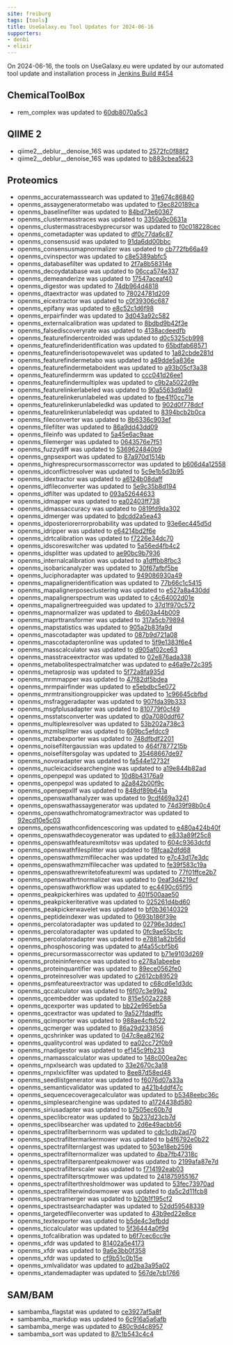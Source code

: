 ```yaml
---
site: freiburg
tags: [tools]
title: UseGalaxy.eu Tool Updates for 2024-06-16
supporters:
- denbi
- elixir
---
```


On 2024-06-16, the tools on UseGalaxy.eu were updated by our automated tool update and installation process in [Jenkins Build #454](https://build.galaxyproject.eu/job/usegalaxy-eu/job/install-tools/#454/)


## ChemicalToolBox

- rem_complex was updated to [60db8070a5c3](https://toolshed.g2.bx.psu.edu/view/recetox/rem_complex/60db8070a5c3)

## QIIME 2

- qiime2__deblur__denoise_16S was updated to [2572fc0f88f2](https://toolshed.g2.bx.psu.edu/view/q2d2/qiime2__deblur__denoise_16S/2572fc0f88f2)
- qiime2__deblur__denoise_16S was updated to [b883cbea5623](https://toolshed.g2.bx.psu.edu/view/q2d2/qiime2__deblur__denoise_16S/b883cbea5623)

## Proteomics

- openms_accuratemasssearch was updated to [31e674c86840](https://toolshed.g2.bx.psu.edu/view/galaxyp/openms_accuratemasssearch/31e674c86840)
- openms_assaygeneratormetabo was updated to [f3ec820189ca](https://toolshed.g2.bx.psu.edu/view/galaxyp/openms_assaygeneratormetabo/f3ec820189ca)
- openms_baselinefilter was updated to [84bd73e60367](https://toolshed.g2.bx.psu.edu/view/galaxyp/openms_baselinefilter/84bd73e60367)
- openms_clustermasstraces was updated to [3350a9c0631a](https://toolshed.g2.bx.psu.edu/view/galaxyp/openms_clustermasstraces/3350a9c0631a)
- openms_clustermasstracesbyprecursor was updated to [f0c018228cec](https://toolshed.g2.bx.psu.edu/view/galaxyp/openms_clustermasstracesbyprecursor/f0c018228cec)
- openms_cometadapter was updated to [df0c77da6c87](https://toolshed.g2.bx.psu.edu/view/galaxyp/openms_cometadapter/df0c77da6c87)
- openms_consensusid was updated to [91da6dd00bbc](https://toolshed.g2.bx.psu.edu/view/galaxyp/openms_consensusid/91da6dd00bbc)
- openms_consensusmapnormalizer was updated to [cb772fb66a49](https://toolshed.g2.bx.psu.edu/view/galaxyp/openms_consensusmapnormalizer/cb772fb66a49)
- openms_cvinspector was updated to [c8e5389abfc5](https://toolshed.g2.bx.psu.edu/view/galaxyp/openms_cvinspector/c8e5389abfc5)
- openms_databasefilter was updated to [2f7a8b58314e](https://toolshed.g2.bx.psu.edu/view/galaxyp/openms_databasefilter/2f7a8b58314e)
- openms_decoydatabase was updated to [06cca574e337](https://toolshed.g2.bx.psu.edu/view/galaxyp/openms_decoydatabase/06cca574e337)
- openms_demeanderize was updated to [17547aceaf40](https://toolshed.g2.bx.psu.edu/view/galaxyp/openms_demeanderize/17547aceaf40)
- openms_digestor was updated to [74db964d4818](https://toolshed.g2.bx.psu.edu/view/galaxyp/openms_digestor/74db964d4818)
- openms_dtaextractor was updated to [78024781d209](https://toolshed.g2.bx.psu.edu/view/galaxyp/openms_dtaextractor/78024781d209)
- openms_eicextractor was updated to [c0f39306c687](https://toolshed.g2.bx.psu.edu/view/galaxyp/openms_eicextractor/c0f39306c687)
- openms_epifany was updated to [e8c52c1d6f98](https://toolshed.g2.bx.psu.edu/view/galaxyp/openms_epifany/e8c52c1d6f98)
- openms_erpairfinder was updated to [3d043a92c582](https://toolshed.g2.bx.psu.edu/view/galaxyp/openms_erpairfinder/3d043a92c582)
- openms_externalcalibration was updated to [8bdbd9b42f3e](https://toolshed.g2.bx.psu.edu/view/galaxyp/openms_externalcalibration/8bdbd9b42f3e)
- openms_falsediscoveryrate was updated to [4138acdeedfb](https://toolshed.g2.bx.psu.edu/view/galaxyp/openms_falsediscoveryrate/4138acdeedfb)
- openms_featurefindercentroided was updated to [d0c5325cb998](https://toolshed.g2.bx.psu.edu/view/galaxyp/openms_featurefindercentroided/d0c5325cb998)
- openms_featurefinderidentification was updated to [65bdfab68571](https://toolshed.g2.bx.psu.edu/view/galaxyp/openms_featurefinderidentification/65bdfab68571)
- openms_featurefinderisotopewavelet was updated to [1a82cbde281d](https://toolshed.g2.bx.psu.edu/view/galaxyp/openms_featurefinderisotopewavelet/1a82cbde281d)
- openms_featurefindermetabo was updated to [a49dde5a836e](https://toolshed.g2.bx.psu.edu/view/galaxyp/openms_featurefindermetabo/a49dde5a836e)
- openms_featurefindermetaboident was updated to [a93b05cf3a38](https://toolshed.g2.bx.psu.edu/view/galaxyp/openms_featurefindermetaboident/a93b05cf3a38)
- openms_featurefindermrm was updated to [ccc041d26ee1](https://toolshed.g2.bx.psu.edu/view/galaxyp/openms_featurefindermrm/ccc041d26ee1)
- openms_featurefindermultiplex was updated to [c9b2a5022d9e](https://toolshed.g2.bx.psu.edu/view/galaxyp/openms_featurefindermultiplex/c9b2a5022d9e)
- openms_featurelinkerlabeled was updated to [90a5563d9a69](https://toolshed.g2.bx.psu.edu/view/galaxyp/openms_featurelinkerlabeled/90a5563d9a69)
- openms_featurelinkerunlabeled was updated to [fbe41f0cc71e](https://toolshed.g2.bx.psu.edu/view/galaxyp/openms_featurelinkerunlabeled/fbe41f0cc71e)
- openms_featurelinkerunlabeledkd was updated to [902d0f778dcf](https://toolshed.g2.bx.psu.edu/view/galaxyp/openms_featurelinkerunlabeledkd/902d0f778dcf)
- openms_featurelinkerunlabeledqt was updated to [8394bcb2b0ca](https://toolshed.g2.bx.psu.edu/view/galaxyp/openms_featurelinkerunlabeledqt/8394bcb2b0ca)
- openms_fileconverter was updated to [8b6336c903ef](https://toolshed.g2.bx.psu.edu/view/galaxyp/openms_fileconverter/8b6336c903ef)
- openms_filefilter was updated to [86a9dd43dd09](https://toolshed.g2.bx.psu.edu/view/galaxyp/openms_filefilter/86a9dd43dd09)
- openms_fileinfo was updated to [5a45e6ac9aae](https://toolshed.g2.bx.psu.edu/view/galaxyp/openms_fileinfo/5a45e6ac9aae)
- openms_filemerger was updated to [0643576e7f51](https://toolshed.g2.bx.psu.edu/view/galaxyp/openms_filemerger/0643576e7f51)
- openms_fuzzydiff was updated to [5369624840b9](https://toolshed.g2.bx.psu.edu/view/galaxyp/openms_fuzzydiff/5369624840b9)
- openms_gnpsexport was updated to [87a970d1514b](https://toolshed.g2.bx.psu.edu/view/galaxyp/openms_gnpsexport/87a970d1514b)
- openms_highresprecursormasscorrector was updated to [b606d4a12558](https://toolshed.g2.bx.psu.edu/view/galaxyp/openms_highresprecursormasscorrector/b606d4a12558)
- openms_idconflictresolver was updated to [5c9e1b5d3b95](https://toolshed.g2.bx.psu.edu/view/galaxyp/openms_idconflictresolver/5c9e1b5d3b95)
- openms_idextractor was updated to [a6124b08daff](https://toolshed.g2.bx.psu.edu/view/galaxyp/openms_idextractor/a6124b08daff)
- openms_idfileconverter was updated to [5e9c35b8d194](https://toolshed.g2.bx.psu.edu/view/galaxyp/openms_idfileconverter/5e9c35b8d194)
- openms_idfilter was updated to [093a52644633](https://toolshed.g2.bx.psu.edu/view/galaxyp/openms_idfilter/093a52644633)
- openms_idmapper was updated to [ea02403ff738](https://toolshed.g2.bx.psu.edu/view/galaxyp/openms_idmapper/ea02403ff738)
- openms_idmassaccuracy was updated to [0819fd9da302](https://toolshed.g2.bx.psu.edu/view/galaxyp/openms_idmassaccuracy/0819fd9da302)
- openms_idmerger was updated to [bdcdd2a5ea43](https://toolshed.g2.bx.psu.edu/view/galaxyp/openms_idmerger/bdcdd2a5ea43)
- openms_idposteriorerrorprobability was updated to [93e6ec445d5d](https://toolshed.g2.bx.psu.edu/view/galaxyp/openms_idposteriorerrorprobability/93e6ec445d5d)
- openms_idripper was updated to [e64214bd2f6e](https://toolshed.g2.bx.psu.edu/view/galaxyp/openms_idripper/e64214bd2f6e)
- openms_idrtcalibration was updated to [f7226e34dc70](https://toolshed.g2.bx.psu.edu/view/galaxyp/openms_idrtcalibration/f7226e34dc70)
- openms_idscoreswitcher was updated to [5a56ed4fb4c2](https://toolshed.g2.bx.psu.edu/view/galaxyp/openms_idscoreswitcher/5a56ed4fb4c2)
- openms_idsplitter was updated to [ae90bc9b7936](https://toolshed.g2.bx.psu.edu/view/galaxyp/openms_idsplitter/ae90bc9b7936)
- openms_internalcalibration was updated to [a1dffbb8fbc3](https://toolshed.g2.bx.psu.edu/view/galaxyp/openms_internalcalibration/a1dffbb8fbc3)
- openms_isobaricanalyzer was updated to [30f67afbf5be](https://toolshed.g2.bx.psu.edu/view/galaxyp/openms_isobaricanalyzer/30f67afbf5be)
- openms_luciphoradapter was updated to [949086930a49](https://toolshed.g2.bx.psu.edu/view/galaxyp/openms_luciphoradapter/949086930a49)
- openms_mapaligneridentification was updated to [77b66c1c5415](https://toolshed.g2.bx.psu.edu/view/galaxyp/openms_mapaligneridentification/77b66c1c5415)
- openms_mapalignerposeclustering was updated to [e527a8a430dd](https://toolshed.g2.bx.psu.edu/view/galaxyp/openms_mapalignerposeclustering/e527a8a430dd)
- openms_mapalignerspectrum was updated to [c4c64002d01e](https://toolshed.g2.bx.psu.edu/view/galaxyp/openms_mapalignerspectrum/c4c64002d01e)
- openms_mapalignertreeguided was updated to [37d1f970c572](https://toolshed.g2.bx.psu.edu/view/galaxyp/openms_mapalignertreeguided/37d1f970c572)
- openms_mapnormalizer was updated to [4b603a44b009](https://toolshed.g2.bx.psu.edu/view/galaxyp/openms_mapnormalizer/4b603a44b009)
- openms_maprttransformer was updated to [317a5cb79894](https://toolshed.g2.bx.psu.edu/view/galaxyp/openms_maprttransformer/317a5cb79894)
- openms_mapstatistics was updated to [905a2b83fa9d](https://toolshed.g2.bx.psu.edu/view/galaxyp/openms_mapstatistics/905a2b83fa9d)
- openms_mascotadapter was updated to [087b9d721a08](https://toolshed.g2.bx.psu.edu/view/galaxyp/openms_mascotadapter/087b9d721a08)
- openms_mascotadapteronline was updated to [5f9e1383f6e4](https://toolshed.g2.bx.psu.edu/view/galaxyp/openms_mascotadapteronline/5f9e1383f6e4)
- openms_masscalculator was updated to [d905af02ce63](https://toolshed.g2.bx.psu.edu/view/galaxyp/openms_masscalculator/d905af02ce63)
- openms_masstraceextractor was updated to [02e876ada338](https://toolshed.g2.bx.psu.edu/view/galaxyp/openms_masstraceextractor/02e876ada338)
- openms_metabolitespectralmatcher was updated to [e46a9e72c395](https://toolshed.g2.bx.psu.edu/view/galaxyp/openms_metabolitespectralmatcher/e46a9e72c395)
- openms_metaprosip was updated to [5f72a8fa935d](https://toolshed.g2.bx.psu.edu/view/galaxyp/openms_metaprosip/5f72a8fa935d)
- openms_mrmmapper was updated to [47f82df5bdea](https://toolshed.g2.bx.psu.edu/view/galaxyp/openms_mrmmapper/47f82df5bdea)
- openms_mrmpairfinder was updated to [e5ebdbc5e072](https://toolshed.g2.bx.psu.edu/view/galaxyp/openms_mrmpairfinder/e5ebdbc5e072)
- openms_mrmtransitiongrouppicker was updated to [1c96645cbfbd](https://toolshed.g2.bx.psu.edu/view/galaxyp/openms_mrmtransitiongrouppicker/1c96645cbfbd)
- openms_msfraggeradapter was updated to [907fda39b333](https://toolshed.g2.bx.psu.edu/view/galaxyp/openms_msfraggeradapter/907fda39b333)
- openms_msgfplusadapter was updated to [810779f0cf49](https://toolshed.g2.bx.psu.edu/view/galaxyp/openms_msgfplusadapter/810779f0cf49)
- openms_msstatsconverter was updated to [d0a7080ddf67](https://toolshed.g2.bx.psu.edu/view/galaxyp/openms_msstatsconverter/d0a7080ddf67)
- openms_multiplexresolver was updated to [53b202a738c3](https://toolshed.g2.bx.psu.edu/view/galaxyp/openms_multiplexresolver/53b202a738c3)
- openms_mzmlsplitter was updated to [609bc5efdcc9](https://toolshed.g2.bx.psu.edu/view/galaxyp/openms_mzmlsplitter/609bc5efdcc9)
- openms_mztabexporter was updated to [748dfbdf2201](https://toolshed.g2.bx.psu.edu/view/galaxyp/openms_mztabexporter/748dfbdf2201)
- openms_noisefiltergaussian was updated to [464f7877215b](https://toolshed.g2.bx.psu.edu/view/galaxyp/openms_noisefiltergaussian/464f7877215b)
- openms_noisefiltersgolay was updated to [35468667de97](https://toolshed.g2.bx.psu.edu/view/galaxyp/openms_noisefiltersgolay/35468667de97)
- openms_novoradapter was updated to [fa544e12732f](https://toolshed.g2.bx.psu.edu/view/galaxyp/openms_novoradapter/fa544e12732f)
- openms_nucleicacidsearchengine was updated to [a19e844b82ad](https://toolshed.g2.bx.psu.edu/view/galaxyp/openms_nucleicacidsearchengine/a19e844b82ad)
- openms_openpepxl was updated to [10d8b43176a9](https://toolshed.g2.bx.psu.edu/view/galaxyp/openms_openpepxl/10d8b43176a9)
- openms_openpepxl was updated to [a2a842b00f9c](https://toolshed.g2.bx.psu.edu/view/galaxyp/openms_openpepxl/a2a842b00f9c)
- openms_openpepxllf was updated to [848df89b641a](https://toolshed.g2.bx.psu.edu/view/galaxyp/openms_openpepxllf/848df89b641a)
- openms_openswathanalyzer was updated to [9cdf469a3241](https://toolshed.g2.bx.psu.edu/view/galaxyp/openms_openswathanalyzer/9cdf469a3241)
- openms_openswathassaygenerator was updated to [74d39f98b0c4](https://toolshed.g2.bx.psu.edu/view/galaxyp/openms_openswathassaygenerator/74d39f98b0c4)
- openms_openswathchromatogramextractor was updated to [92ecd10e5c03](https://toolshed.g2.bx.psu.edu/view/galaxyp/openms_openswathchromatogramextractor/92ecd10e5c03)
- openms_openswathconfidencescoring was updated to [e480a424b40f](https://toolshed.g2.bx.psu.edu/view/galaxyp/openms_openswathconfidencescoring/e480a424b40f)
- openms_openswathdecoygenerator was updated to [e833a89f25c8](https://toolshed.g2.bx.psu.edu/view/galaxyp/openms_openswathdecoygenerator/e833a89f25c8)
- openms_openswathfeaturexmltotsv was updated to [604c9363dcfd](https://toolshed.g2.bx.psu.edu/view/galaxyp/openms_openswathfeaturexmltotsv/604c9363dcfd)
- openms_openswathfilesplitter was updated to [f8fcaa2dfd68](https://toolshed.g2.bx.psu.edu/view/galaxyp/openms_openswathfilesplitter/f8fcaa2dfd68)
- openms_openswathmzmlfilecacher was updated to [e7c43d17e3dc](https://toolshed.g2.bx.psu.edu/view/galaxyp/openms_openswathmzmlfilecacher/e7c43d17e3dc)
- openms_openswathmzmlfilecacher was updated to [fe39f583c19a](https://toolshed.g2.bx.psu.edu/view/galaxyp/openms_openswathmzmlfilecacher/fe39f583c19a)
- openms_openswathrewritetofeaturexml was updated to [77f01ffce2b7](https://toolshed.g2.bx.psu.edu/view/galaxyp/openms_openswathrewritetofeaturexml/77f01ffce2b7)
- openms_openswathrtnormalizer was updated to [0eaf3d4219cf](https://toolshed.g2.bx.psu.edu/view/galaxyp/openms_openswathrtnormalizer/0eaf3d4219cf)
- openms_openswathworkflow was updated to [ec4490c65f95](https://toolshed.g2.bx.psu.edu/view/galaxyp/openms_openswathworkflow/ec4490c65f95)
- openms_peakpickerhires was updated to [401f500aae50](https://toolshed.g2.bx.psu.edu/view/galaxyp/openms_peakpickerhires/401f500aae50)
- openms_peakpickeriterative was updated to [025261d4bd60](https://toolshed.g2.bx.psu.edu/view/galaxyp/openms_peakpickeriterative/025261d4bd60)
- openms_peakpickerwavelet was updated to [bf0b36140329](https://toolshed.g2.bx.psu.edu/view/galaxyp/openms_peakpickerwavelet/bf0b36140329)
- openms_peptideindexer was updated to [0693b186f39e](https://toolshed.g2.bx.psu.edu/view/galaxyp/openms_peptideindexer/0693b186f39e)
- openms_percolatoradapter was updated to [02796e3ddec1](https://toolshed.g2.bx.psu.edu/view/galaxyp/openms_percolatoradapter/02796e3ddec1)
- openms_percolatoradapter was updated to [0fc9ae55bcfc](https://toolshed.g2.bx.psu.edu/view/galaxyp/openms_percolatoradapter/0fc9ae55bcfc)
- openms_percolatoradapter was updated to [e7881a82b56d](https://toolshed.g2.bx.psu.edu/view/galaxyp/openms_percolatoradapter/e7881a82b56d)
- openms_phosphoscoring was updated to [af4a55cbf5b6](https://toolshed.g2.bx.psu.edu/view/galaxyp/openms_phosphoscoring/af4a55cbf5b6)
- openms_precursormasscorrector was updated to [b71e9103d269](https://toolshed.g2.bx.psu.edu/view/galaxyp/openms_precursormasscorrector/b71e9103d269)
- openms_proteininference was updated to [e278a1abeebe](https://toolshed.g2.bx.psu.edu/view/galaxyp/openms_proteininference/e278a1abeebe)
- openms_proteinquantifier was updated to [89ece0562fe0](https://toolshed.g2.bx.psu.edu/view/galaxyp/openms_proteinquantifier/89ece0562fe0)
- openms_proteinresolver was updated to [c2612cb89529](https://toolshed.g2.bx.psu.edu/view/galaxyp/openms_proteinresolver/c2612cb89529)
- openms_psmfeatureextractor was updated to [c68cd6e1d3dc](https://toolshed.g2.bx.psu.edu/view/galaxyp/openms_psmfeatureextractor/c68cd6e1d3dc)
- openms_qccalculator was updated to [f6f07c3e99a2](https://toolshed.g2.bx.psu.edu/view/galaxyp/openms_qccalculator/f6f07c3e99a2)
- openms_qcembedder was updated to [815e502a2288](https://toolshed.g2.bx.psu.edu/view/galaxyp/openms_qcembedder/815e502a2288)
- openms_qcexporter was updated to [bb22e965eb5a](https://toolshed.g2.bx.psu.edu/view/galaxyp/openms_qcexporter/bb22e965eb5a)
- openms_qcextractor was updated to [9a527fdadffc](https://toolshed.g2.bx.psu.edu/view/galaxyp/openms_qcextractor/9a527fdadffc)
- openms_qcimporter was updated to [988ae4cfb522](https://toolshed.g2.bx.psu.edu/view/galaxyp/openms_qcimporter/988ae4cfb522)
- openms_qcmerger was updated to [86a29d233856](https://toolshed.g2.bx.psu.edu/view/galaxyp/openms_qcmerger/86a29d233856)
- openms_qcshrinker was updated to [047c8ea82162](https://toolshed.g2.bx.psu.edu/view/galaxyp/openms_qcshrinker/047c8ea82162)
- openms_qualitycontrol was updated to [ea02cc72f0b9](https://toolshed.g2.bx.psu.edu/view/galaxyp/openms_qualitycontrol/ea02cc72f0b9)
- openms_rnadigestor was updated to [ef145c9fb233](https://toolshed.g2.bx.psu.edu/view/galaxyp/openms_rnadigestor/ef145c9fb233)
- openms_rnamasscalculator was updated to [148c000ea2ec](https://toolshed.g2.bx.psu.edu/view/galaxyp/openms_rnamasscalculator/148c000ea2ec)
- openms_rnpxlsearch was updated to [33e2670c3a18](https://toolshed.g2.bx.psu.edu/view/galaxyp/openms_rnpxlsearch/33e2670c3a18)
- openms_rnpxlxicfilter was updated to [8ee87d58ed48](https://toolshed.g2.bx.psu.edu/view/galaxyp/openms_rnpxlxicfilter/8ee87d58ed48)
- openms_seedlistgenerator was updated to [f6076d07a33a](https://toolshed.g2.bx.psu.edu/view/galaxyp/openms_seedlistgenerator/f6076d07a33a)
- openms_semanticvalidator was updated to [a421b4ddf47c](https://toolshed.g2.bx.psu.edu/view/galaxyp/openms_semanticvalidator/a421b4ddf47c)
- openms_sequencecoveragecalculator was updated to [b5348eebc36c](https://toolshed.g2.bx.psu.edu/view/galaxyp/openms_sequencecoveragecalculator/b5348eebc36c)
- openms_simplesearchengine was updated to [a1724438d580](https://toolshed.g2.bx.psu.edu/view/galaxyp/openms_simplesearchengine/a1724438d580)
- openms_siriusadapter was updated to [b7505ec60b7d](https://toolshed.g2.bx.psu.edu/view/galaxyp/openms_siriusadapter/b7505ec60b7d)
- openms_speclibcreator was updated to [5b237d23cb7d](https://toolshed.g2.bx.psu.edu/view/galaxyp/openms_speclibcreator/5b237d23cb7d)
- openms_speclibsearcher was updated to [2d6e49acbb56](https://toolshed.g2.bx.psu.edu/view/galaxyp/openms_speclibsearcher/2d6e49acbb56)
- openms_spectrafilterbernnorm was updated to [cdc1cdb2ad70](https://toolshed.g2.bx.psu.edu/view/galaxyp/openms_spectrafilterbernnorm/cdc1cdb2ad70)
- openms_spectrafiltermarkermower was updated to [b4f6792e0b22](https://toolshed.g2.bx.psu.edu/view/galaxyp/openms_spectrafiltermarkermower/b4f6792e0b22)
- openms_spectrafilternlargest was updated to [503e18eb2596](https://toolshed.g2.bx.psu.edu/view/galaxyp/openms_spectrafilternlargest/503e18eb2596)
- openms_spectrafilternormalizer was updated to [4ba7fb47318c](https://toolshed.g2.bx.psu.edu/view/galaxyp/openms_spectrafilternormalizer/4ba7fb47318c)
- openms_spectrafilterparentpeakmower was updated to [2199afa87e7d](https://toolshed.g2.bx.psu.edu/view/galaxyp/openms_spectrafilterparentpeakmower/2199afa87e7d)
- openms_spectrafilterscaler was updated to [f714192eab03](https://toolshed.g2.bx.psu.edu/view/galaxyp/openms_spectrafilterscaler/f714192eab03)
- openms_spectrafiltersqrtmower was updated to [241875955167](https://toolshed.g2.bx.psu.edu/view/galaxyp/openms_spectrafiltersqrtmower/241875955167)
- openms_spectrafilterthresholdmower was updated to [53fec73970ad](https://toolshed.g2.bx.psu.edu/view/galaxyp/openms_spectrafilterthresholdmower/53fec73970ad)
- openms_spectrafilterwindowmower was updated to [da5c2d11fcb8](https://toolshed.g2.bx.psu.edu/view/galaxyp/openms_spectrafilterwindowmower/da5c2d11fcb8)
- openms_spectramerger was updated to [b20b1f195cf2](https://toolshed.g2.bx.psu.edu/view/galaxyp/openms_spectramerger/b20b1f195cf2)
- openms_spectrastsearchadapter was updated to [52dd59548339](https://toolshed.g2.bx.psu.edu/view/galaxyp/openms_spectrastsearchadapter/52dd59548339)
- openms_targetedfileconverter was updated to [43b9ed22e8ce](https://toolshed.g2.bx.psu.edu/view/galaxyp/openms_targetedfileconverter/43b9ed22e8ce)
- openms_textexporter was updated to [b5de4c3efbdd](https://toolshed.g2.bx.psu.edu/view/galaxyp/openms_textexporter/b5de4c3efbdd)
- openms_ticcalculator was updated to [5f36444a0f9d](https://toolshed.g2.bx.psu.edu/view/galaxyp/openms_ticcalculator/5f36444a0f9d)
- openms_tofcalibration was updated to [b6f7cec6cc9e](https://toolshed.g2.bx.psu.edu/view/galaxyp/openms_tofcalibration/b6f7cec6cc9e)
- openms_xfdr was updated to [81402a5e4173](https://toolshed.g2.bx.psu.edu/view/galaxyp/openms_xfdr/81402a5e4173)
- openms_xfdr was updated to [9a6e3bb0f358](https://toolshed.g2.bx.psu.edu/view/galaxyp/openms_xfdr/9a6e3bb0f358)
- openms_xfdr was updated to [cf9b51c0b15e](https://toolshed.g2.bx.psu.edu/view/galaxyp/openms_xfdr/cf9b51c0b15e)
- openms_xmlvalidator was updated to [ad2ba3a95a02](https://toolshed.g2.bx.psu.edu/view/galaxyp/openms_xmlvalidator/ad2ba3a95a02)
- openms_xtandemadapter was updated to [567de7cb1766](https://toolshed.g2.bx.psu.edu/view/galaxyp/openms_xtandemadapter/567de7cb1766)

## SAM/BAM

- sambamba_flagstat was updated to [ce3927af5a8f](https://toolshed.g2.bx.psu.edu/view/bgruening/sambamba_flagstat/ce3927af5a8f)
- sambamba_markdup was updated to [6c916a5a6afb](https://toolshed.g2.bx.psu.edu/view/bgruening/sambamba_markdup/6c916a5a6afb)
- sambamba_merge was updated to [480c9d4c8957](https://toolshed.g2.bx.psu.edu/view/bgruening/sambamba_merge/480c9d4c8957)
- sambamba_sort was updated to [87c1b543c4c4](https://toolshed.g2.bx.psu.edu/view/bgruening/sambamba_sort/87c1b543c4c4)

